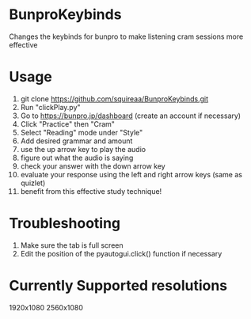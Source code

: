 # BunproKeybinds
Changes the keybinds for bunpro to make listening cram sessions more effective

# Usage
1. git clone https://github.com/squireaa/BunproKeybinds.git
2. Run "clickPlay.py"
3. Go to https://bunpro.jp/dashboard (create an account if necessary)
4. Click "Practice" then "Cram"
5. Select "Reading" mode under "Style"
6. Add desired grammar and amount
7. use the up arrow key to play the audio
8. figure out what the audio is saying
9. check your answer with the down arrow key
10. evaluate your response using the left and right arrow keys (same as quizlet)
11. benefit from this effective study technique!

# Troubleshooting
1. Make sure the tab is full screen
2. Edit the position of the pyautogui.click() function if necessary

# Currently Supported resolutions
1920x1080
2560x1080